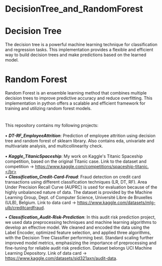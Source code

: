 # DecisionTree_and_RandomForest
# Decision Tree
The decision tree is a powerful machine learning technique for classification and regression tasks. This implementation provides a flexible and efficient way to build decision trees and make predictions based on the learned model. 

# Random Forest
Random Forest is an ensemble learning method that combines multiple decision trees to improve predictive accuracy and reduce overfitting. This implementation in python offers a scalable and efficient framework for training and utilizing random forest models.
#
This repository contains my following projects:</br></br>
• ***DT-RF_EmployeeAttrition***: Prediction of employee attrition using decision tree and random forest of sklearn library. Also contains eda, univariate and multivariate analysis, and multicollinearity check.</br></br>
• ***Kaggle_TitanicSpaceship***: My work on Kaggle's Titanic Spaceship competition, based on the original Titanic case. Link to the dataset and competition -> https://www.kaggle.com/competitions/spaceship-titanic.</br></br>
• ***Classification_Credit-Card-Fraud***: Fraud detection on credit card transactions using different classification techniques (LR, DT, RF). Area Under Precision Recall Curve (AUPRC) is used for evaluation because of the highly unbalanced nature of data. The dataset is provided by the Machine Learning Group, Dept. of Computer Science, Université Libre de Bruxelles (ULB), Belgium. Link to data card -> https://www.kaggle.com/datasets/mlg-ulb/creditcardfraud.

• ***Classification_Audit-Risk-Prediction***: In this audit risk prediction project, we used data preprocessing techniques and machine learning algorithms to develop an effective model. We cleaned and encoded the data using the Label Encoder, optimized feature selection, and applied three algorithms, with the Decision Tree Classifier performing best. Standard scaling further improved model metrics, emphasizing the importance of preprocessing and fine-tuning for reliable audit risk prediction. Dataset belongs UCI Machine Learning Depository. Link of data card -> https://www.kaggle.com/datasets/sid321axn/audit-data.
